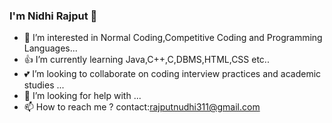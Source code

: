 ### I'm Nidhi Rajput 👋

- 👀 I’m interested in Normal Coding,Competitive Coding and Programming Languages...
- 👍 I’m currently learning Java,C++,C,DBMS,HTML,CSS etc..
- 💕 I’m looking to collaborate on coding interview practices and academic studies ...
- 🤔 I’m looking for help with ...
- 📫 How to reach me ?
      contact:rajputnudhi311@gmail.com
